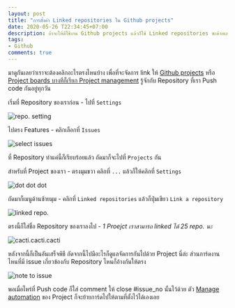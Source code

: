 ```yaml
---
layout: post
title: "การตั้งค่า Linked repositories ใน Github projects"
date: 2020-05-26 T22:34:45+07:00
description: ถ้าจะให้ดีใช้งาน Github projects แล้วก็ใช้ Linked repositories ซะด้วยเลย
tags:
- Github
comments: true
---
```

มาดูกันเลยว่าเราจะต้องคลิกอะไรตรงไหนบ้าง เพื่อที่จะจัดการ link ให้ [Github projects](https://help.github.com/en/github/managing-your-work-on-github/managing-project-boards) หรือ [Project boards บางทีก็เรียก Project management](https://github.com/features/project-management/) รู้จักกับ Repository ที่เรา Push code กันอยู่ทุกวัน

เริ่มที่ Repository ของเราก่อน - ไปที่ `Settings`

![repo. setting](https://res.cloudinary.com/sdees-reallife/image/upload/v1590508967/Screenshot_from_2020-05-26_22.48.20.png)

ไปตรง Features - คลิกเลือกที่ `Issues`

![select issues](https://res.cloudinary.com/sdees-reallife/image/upload/v1590508967/Screenshot_from_2020-05-26_22.49.02.png)

ที่ Repository ทำแค่นี้ก็เรียบร้อยแล้ว ถัดมาก็จะไปที่ `Projects` กัน

สำหรับที่ Project ของเรา - ตรงมุมขวา คลิกที่ `...` แล้วก็ให้คลิกที่ `Settings`

![dot dot dot](https://res.cloudinary.com/sdees-reallife/image/upload/v1590508967/Screenshot_from_2020-05-26_22.51.00.png)

ถัดมาก็เมนูด้านซ้ายมุม - คลิกที่ `Linked repositories` แล้วก็ปุ่มเขียว `Link a repository`

![linked repo.](https://res.cloudinary.com/sdees-reallife/image/upload/v1590508967/Screenshot_from_2020-05-26_22.51.45.png)

ตรงนี้ก็ใส่ชื่อ Repository ของเราลงไป - *1 Proejct เราสามารถ linked ได้ 25 repo. นะ*

![cacti.cacti.cacti](https://res.cloudinary.com/sdees-reallife/image/upload/v1590508967/Screenshot_from_2020-05-26_23.01.13.png)

หลังจากนี้ก็เป็นอันเสร็จพิธี ถัดจากนี้ไปมีอะไรก็ดูแลจัดการกันไปด้วย Project นี่ล่ะ ส่วนการ์ดงานไหนที่มี issue เกี่ยวข้องกับ Repository ไหนก็อ้างกันให้ตรง

![note to issue](https://res.cloudinary.com/sdees-reallife/image/upload/v1590510408/Screenshot_from_2020-05-26_23.26.23.png)

พอเมื่อไหร่ที่ Push code ก็ใส่ comment ให้ close #issue_no นั้นไว้ด้วย ตัว [Manage automation](https://help.github.com/en/github/managing-your-work-on-github/about-automation-for-project-boards) ของ Project ก็จะย้ายการ์ดไปให้ตามที่ตั้งไว้ได้เองเลย
